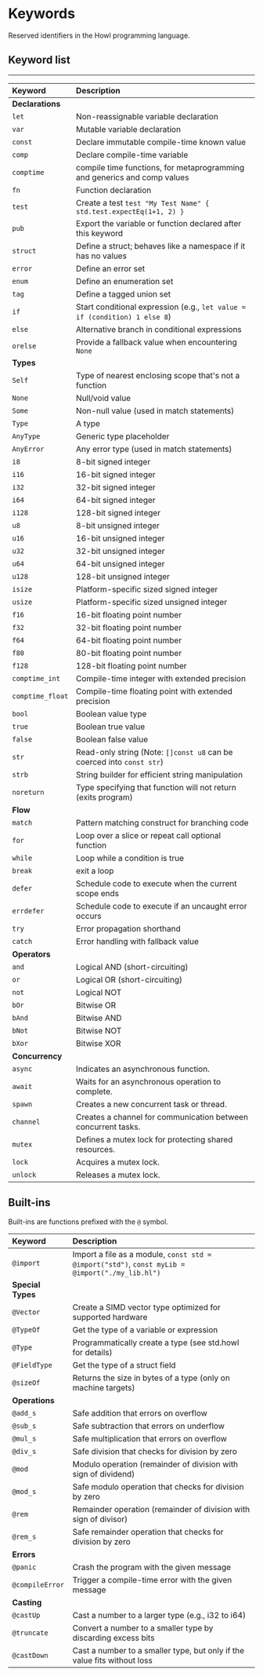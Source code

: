 # Keywords

Reserved identifiers in the Howl programming language.

## Keyword list

---

| Keyword          | Description                                                                |
| :--------------- | :------------------------------------------------------------------------- |
| **Declarations** |                                                                            |
| `let`            | Non-reassignable variable declaration                                      |
| `var`            | Mutable variable declaration                                               |
| `const`          | Declare immutable compile-time known value                                 |
| `comp`           | Declare compile-time variable                                              |
| `comptime`       | compile time functions, for metaprogramming and generics and comp values   |
| `fn`             | Function declaration                                                       |
| `test`           | Create a test `test "My Test Name" { std.test.expectEq(1+1, 2) }`          |
| `pub`            | Export the variable or function declared after this keyword                |
| `struct`         | Define a struct; behaves like a namespace if it has no values              |
| `error`          | Define an error set                                                        |
| `enum`           | Define an enumeration set                                                  |
| `tag`            | Define a tagged union set                                                  |
| `if`             | Start conditional expression (e.g., `let value = if (condition) 1 else 8`) |
| `else`           | Alternative branch in conditional expressions                              |
| `orelse`         | Provide a fallback value when encountering `None`                          |
| **Types**        |                                                                            |
| `Self`           | Type of nearest enclosing scope that's not a function                      |
| `None`           | Null/void value                                                            |
| `Some`           | Non-null value (used in match statements)                                  |
| `Type`           | A type                                                                     |
| `AnyType`        | Generic type placeholder                                                   |
| `AnyError`       | Any error type (used in match statements)                                  |
| `i8`             | 8-bit signed integer                                                       |
| `i16`            | 16-bit signed integer                                                      |
| `i32`            | 32-bit signed integer                                                      |
| `i64`            | 64-bit signed integer                                                      |
| `i128`           | 128-bit signed integer                                                     |
| `u8`             | 8-bit unsigned integer                                                     |
| `u16`            | 16-bit unsigned integer                                                    |
| `u32`            | 32-bit unsigned integer                                                    |
| `u64`            | 64-bit unsigned integer                                                    |
| `u128`           | 128-bit unsigned integer                                                   |
| `isize`          | Platform-specific sized signed integer                                     |
| `usize`          | Platform-specific sized unsigned integer                                   |
| `f16`            | 16-bit floating point number                                               |
| `f32`            | 32-bit floating point number                                               |
| `f64`            | 64-bit floating point number                                               |
| `f80`            | 80-bit floating point number                                               |
| `f128`           | 128-bit floating point number                                              |
| `comptime_int`   | Compile-time integer with extended precision                               |
| `comptime_float` | Compile-time floating point with extended precision                        |
| `bool`           | Boolean value type                                                         |
| `true`           | Boolean true value                                                         |
| `false`          | Boolean false value                                                        |
| `str`            | Read-only string (Note: `[]const u8` can be coerced into `const str`)      |
| `strb`           | String builder for efficient string manipulation                           |
| `noreturn`       | Type specifying that function will not return (exits program)              |
| **Flow**         |                                                                            |
| `match`          | Pattern matching construct for branching code                              |
| `for`            | Loop over a slice or repeat call optional function                         |
| `while`          | Loop while a condition is true                                             |
| `break`          | exit a loop                                                                |
| `defer`          | Schedule code to execute when the current scope ends                       |
| `errdefer`       | Schedule code to execute if an uncaught error occurs                       |
| `try`            | Error propagation shorthand                                                |
| `catch`          | Error handling with fallback value                                         |
| **Operators**    |                                                                            |
| `and`            | Logical AND (short-circuiting)                                             |
| `or`             | Logical OR (short-circuiting)                                              |
| `not`            | Logical NOT                                                                |
| `bOr`            | Bitwise OR                                                                 |
| `bAnd`           | Bitwise AND                                                                |
| `bNot`           | Bitwise NOT                                                                |
| `bXor`           | Bitwise XOR                                                                |
| **Concurrency**  |                                                                            |
| `async`          | Indicates an asynchronous function.                                        |
| `await`          | Waits for an asynchronous operation to complete.                           |
| `spawn`          | Creates a new concurrent task or thread.                                   |
| `channel`        | Creates a channel for communication between concurrent tasks.              |
| `mutex`          | Defines a mutex lock for protecting shared resources.                      |
| `lock`           | Acquires a mutex lock.                                                     |
| `unlock`         | Releases a mutex lock.                                                     |

## Built-ins

Built-ins are functions prefixed with the `@` symbol.

| Keyword           | Description                                                                                     |
| :---------------- | :---------------------------------------------------------------------------------------------- |
| `@import`         | Import a file as a module, `const std = @import("std")`, `const myLib = @import("./my_lib.hl")` |
| **Special Types** |                                                                                                 |
| `@Vector`         | Create a SIMD vector type optimized for supported hardware                                      |
| `@TypeOf`         | Get the type of a variable or expression                                                        |
| `@Type`           | Programmatically create a type (see std.howl for details)                                       |
| `@FieldType`      | Get the type of a struct field                                                                  |
| `@sizeOf`         | Returns the size in bytes of a type (only on machine targets)                                   |
| **Operations**    |                                                                                                 |
| `@add_s`          | Safe addition that errors on overflow                                                           |
| `@sub_s`          | Safe subtraction that errors on underflow                                                       |
| `@mul_s`          | Safe multiplication that errors on overflow                                                     |
| `@div_s`          | Safe division that checks for division by zero                                                  |
| `@mod`            | Modulo operation (remainder of division with sign of dividend)                                  |
| `@mod_s`          | Safe modulo operation that checks for division by zero                                          |
| `@rem`            | Remainder operation (remainder of division with sign of divisor)                                |
| `@rem_s`          | Safe remainder operation that checks for division by zero                                       |
| **Errors**        |                                                                                                 |
| `@panic`          | Crash the program with the given message                                                        |
| `@compileError`   | Trigger a compile-time error with the given message                                             |
| **Casting**       |                                                                                                 |
| `@castUp`         | Cast a number to a larger type (e.g., i32 to i64)                                               |
| `@truncate`       | Convert a number to a smaller type by discarding excess bits                                    |
| `@castDown`       | Cast a number to a smaller type, but only if the value fits without loss                        |
